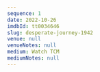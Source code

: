 ```yaml
---
sequence: 1
date: 2022-10-26
imdbId: tt0034646
slug: desperate-journey-1942
venue: null
venueNotes: null
medium: Watch TCM
mediumNotes: null
---
```


